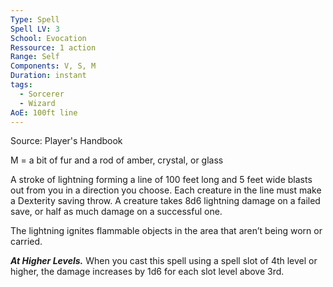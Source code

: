 ```yaml
---
Type: Spell
Spell LV: 3
School: Evocation
Ressource: 1 action
Range: Self
Components: V, S, M
Duration: instant
tags:
  - Sorcerer
  - Wizard
AoE: 100ft line
---
```

Source: Player's Handbook

M = a bit of fur and a rod of amber, crystal, or glass

A stroke of lightning forming a line of 100 feet long and 5 feet wide blasts out from you in a direction you choose. Each creature in the line must make a Dexterity saving throw. A creature takes 8d6 lightning damage on a failed save, or half as much damage on a successful one.

The lightning ignites flammable objects in the area that aren’t being worn or carried.

**_At Higher Levels._** When you cast this spell using a spell slot of 4th level or higher, the damage increases by 1d6 for each slot level above 3rd.